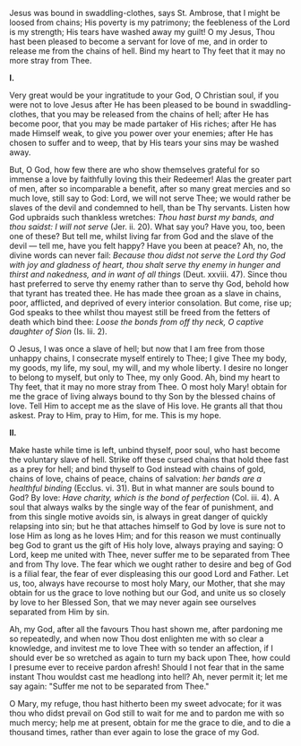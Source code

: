 
Jesus was bound in swaddling-clothes, says St. Ambrose, that I might be loosed from chains; His poverty is my patrimony; the feebleness of the Lord is my strength; His tears have washed away my guilt! O my Jesus, Thou hast been pleased to become a servant for love of me, and in order to release me from the chains of hell. Bind my heart to Thy feet that it may no more stray from Thee.

**I\.**

Very great would be your ingratitude to your God, O Christian soul, if you were not to love Jesus after He has been pleased to be bound in swaddling-clothes, that you may be released from the chains of hell; after He has become poor, that you may be made partaker of His riches; after He has made Himself weak, to give you power over your enemies; after He has chosen to suffer and to weep, that by His tears your sins may be washed away.

But, O God, how few there are who show themselves grateful for so immense a love by faithfully loving this their Redeemer! Alas the greater part of men, after so incomparable a benefit, after so many great mercies and so much love, still say to God: Lord, we will not serve Thee; we would rather be slaves of the devil and condemned to hell, than be Thy servants. Listen how God upbraids such thankless wretches: *Thou hast burst my bands, and thou saidst: I will not serve* (Jer. ii. 20). What say you? Have you, too, been one of these? But tell me, whilst living far from God and the slave of the devil — tell me, have you felt happy? Have you been at peace? Ah, no, the divine words can never fail: *Because thou didst not serve the Lord thy God with joy and gladness of heart, thou shalt serve thy enemy in hunger and thirst and nakedness, and in want of all things* (Deut. xxviii. 47). Since thou hast preferred to serve thy enemy rather than to serve thy God, behold how that tyrant has treated thee. He has made thee groan as a slave in chains, poor, afflicted, and deprived of every interior consolation. But come, rise up; God speaks to thee whilst thou mayest still be freed from the fetters of death which bind thee: *Loose the bonds from off thy neck, O captive daughter of Sion* (Is. lii. 2).

O Jesus, I was once a slave of hell; but now that I am free from those unhappy chains, I consecrate myself entirely to Thee; I give Thee my body, my goods, my life, my soul, my will, and my whole liberty. I desire no longer to belong to myself, but only to Thee, my only Good. Ah, bind my heart to Thy feet, that it may no more stray from Thee. O most holy Mary! obtain for me the grace of living always bound to thy Son by the blessed chains of love. Tell Him to accept me as the slave of His love. He grants all that thou askest. Pray to Him, pray to Him, for me. This is my hope.

**II\.**

Make haste while time is left, unbind thyself, poor soul, who hast become the voluntary slave of hell. Strike off these cursed chains that hold thee fast as a prey for hell; and bind thyself to God instead with chains of gold, chains of love, chains of peace, chains of salvation: *her bands are a healthful binding* (Ecclus. vi. 31). But in what manner are souls bound to God? By love: *Have charity, which is the bond of perfection* (Col. iii. 4). A soul that always walks by the single way of the fear of punishment, and from this single motive avoids sin, is always in great danger of quickly relapsing into sin; but he that attaches himself to God by love is sure not to lose Him as long as he loves Him; and for this reason we must continually beg God to grant us the gift of His holy love, always praying and saying: O Lord, keep me united with Thee, never suffer me to be separated from Thee and from Thy love. The fear which we ought rather to desire and beg of God is a filial fear, the fear of ever displeasing this our good Lord and Father. Let us, too, always have recourse to most holy Mary, our Mother, that she may obtain for us the grace to love nothing but our God, and unite us so closely by love to her Blessed Son, that we may never again see ourselves separated from Him by sin.

Ah, my God, after all the favours Thou hast shown me, after pardoning me so repeatedly, and when now Thou dost enlighten me with so clear a knowledge, and invitest me to love Thee with so tender an affection, if I should ever be so wretched as again to turn my back upon Thee, how could I presume ever to receive pardon afresh! Should I not fear that in the same instant Thou wouldst cast me headlong into hell? Ah, never permit it; let me say again: \"Suffer me not to be separated from Thee.\"

O Mary, my refuge, thou hast hitherto been my sweet advocate; for it was thou who didst prevail on God still to wait for me and to pardon me with so much mercy; help me at present, obtain for me the grace to die, and to die a thousand times, rather than ever again to lose the grace of my God.


